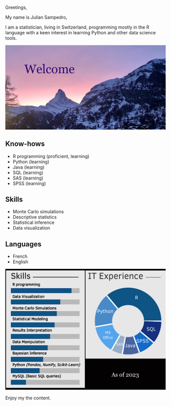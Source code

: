 Greetings,

My name is Julian Sampedro,

I am a statistician, living in Switzerland, programming mostly in the R language with a keen interest in learning Python and other data science tools.

![welcome](/assets/welcome.jpg)

## Know-hows

 - R programming (proficient, learning)
 - Python (learning)
 - Java (learning)
 - SQL (learning)
 - SAS (learning)
 - SPSS (learning)

## Skills

- Monte Carlo simulations
- Descriptive statistics
- Statistical inference
- Data visualization

## Languages

- French
- English

![knowhows](/assets/knowhows.jpg)

Enjoy my the content.
 
